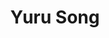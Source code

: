 ---
layout: profile
title: Yuru Song
description: 2019-2020 visiting student
img: assets/img/yuru_song.jpg
redirect:
year: 2019
category: Alumni
---